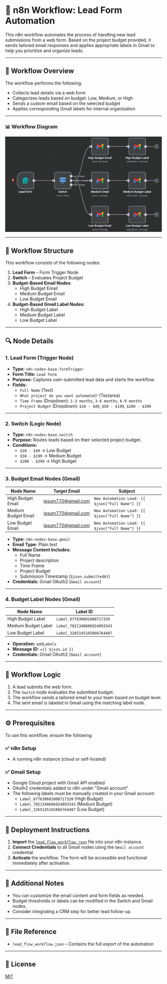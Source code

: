 # 📩 n8n Workflow: Lead Form Automation

This n8n workflow automates the process of handling new lead submissions from a web form. Based on the project budget provided, it sends tailored email responses and applies appropriate labels in Gmail to help you prioritize and organize leads.

---

## 🧠 Workflow Overview

The workflow performs the following:

- Collects lead details via a web form
- Categorizes leads based on budget: Low, Medium, or High
- Sends a custom email based on the selected budget
- Applies corresponding Gmail labels for internal organization

---

### 📊 Workflow Diagram

![Lead Flow Automation Diagram](lead-flow-diagram.png)

---

## 🧱 Workflow Structure

This workflow consists of the following nodes:

1. **Lead Form** – Form Trigger Node  
2. **Switch** – Evaluates Project Budget  
3. **Budget-Based Email Nodes**:  
   - High Budget Email  
   - Medium Budget Email  
   - Low Budget Email  
4. **Budget-Based Gmail Label Nodes**:  
   - High Budget Label  
   - Medium Budget Label  
   - Low Budget Label  

---

## 🔍 Node Details

### 1. Lead Form (Trigger Node)

- **Type:** `n8n-nodes-base.formTrigger`
- **Form Title:** `Lead Form`
- **Purpose:** Captures user-submitted lead data and starts the workflow.
- **Fields:**
  - `Full Name` (Text)
  - `What project do you want automated?` (Textarea)
  - `Time Frame` (Dropdown): `1-3 months`, `3-6 months`, `6-9 months`
  - `Project Budget` (Dropdown): `$10 - $49`, `$50 - $199`, `$200 - $399`

---

### 2. Switch (Logic Node)

- **Type:** `n8n-nodes-base.switch`
- **Purpose:** Routes leads based on their selected project budget.
- **Conditions:**
  - `$10 - $49` → Low Budget
  - `$50 - $199` → Medium Budget
  - `$200 - $399` → High Budget

---

### 3. Budget Email Nodes (Gmail)

| Node Name             | Target Email           | Subject                              |
|-----------------------|------------------------|---------------------------------------|
| High Budget Email     | ipsum770@gmail.com     | `New Automation Lead: {{ $json["Full Name"] }}` |
| Medium Budget Email   | ipsum770@gmail.com     | `New Automation Lead: {{ $json["Full Name"] }}` |
| Low Budget Email      | ipsum770@gmail.com     | `New Automation Lead: {{ $json["Full Name"] }}` |

- **Type:** `n8n-nodes-base.gmail`
- **Email Type:** Plain text
- **Message Content Includes:**
  - Full Name
  - Project description
  - Time Frame
  - Project Budget
  - Submission Timestamp (`$json.submittedAt`)
- **Credentials:** Gmail OAuth2 (`Gmail account`)

---

### 4. Budget Label Nodes (Gmail)

| Node Name           | Label ID                    |
|---------------------|-----------------------------|
| High Budget Label   | `Label_677638601008717320`  |
| Medium Budget Label | `Label_7021340606924893343` |
| Low Budget Label    | `Label_3265145165866764487` |

- **Operation:** `addLabels`
- **Message ID:** `={{ $json.id }}`
- **Credentials:** Gmail OAuth2 (`Gmail account`)

---

## 🔗 Workflow Logic

1. A lead submits the web form.
2. The `Switch` node evaluates the submitted budget.
3. The workflow sends a tailored email to your team based on budget level.
4. The sent email is labeled in Gmail using the matching label node.

---

## ⚙️ Prerequisites

To use this workflow, ensure the following:

### ✅ n8n Setup

- A running n8n instance (cloud or self-hosted)

### ✅ Gmail Setup

- Google Cloud project with Gmail API enabled
- OAuth2 credentials added to n8n under "Gmail account"
- The following labels must be manually created in your Gmail account:
  - `Label_677638601008717320` (High Budget)
  - `Label_7021340606924893343` (Medium Budget)
  - `Label_3265145165866764487` (Low Budget)

---

## 🚀 Deployment Instructions

1. **Import** the [`lead_flow_workflow.json`](lead_flow_workflow.json) file into your n8n instance.
2. **Connect Credentials** to all Gmail nodes using the `Gmail account` credential.
3. **Activate** the workflow. The form will be accessible and functional immediately after activation.

---

## 📎 Additional Notes

- You can customize the email content and form fields as needed.
- Budget thresholds or labels can be modified in the Switch and Gmail nodes.
- Consider integrating a CRM step for better lead follow-up.

---

## 📄 File Reference

- `lead_flow_workflow.json` – Contains the full export of the automation

---

## 📝 License

[MIT](LICENSE)
